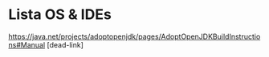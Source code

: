 # Lista OS & IDEs

https://java.net/projects/adoptopenjdk/pages/AdoptOpenJDKBuildInstructions#Manual [dead-link]